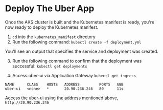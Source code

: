 # Deploy The Uber App

Once the AKS cluster is built and the Kubernetes manifest is ready, you're now ready to deploy the Kubernetes manifest.

1. `cd` into the `kubernetes_manifest` directory
2. Run the following command:
`kubectl create -f deployment.yml`

You'll see an output that specifies the service and deployment was created.

3. Run the following command to confirm that the deployment was successful:
`kubectl get deployments`

4. Access uber-ui via Application Gateway
`kubectl get ingress`

```
NAME      CLASS    HOSTS   ADDRESS         PORTS   AGE
uber-ui   <none>   *       20.90.236.246   80      11s
```

Access the uber-ui using the address mentioned above, `http://20.90.236.246`